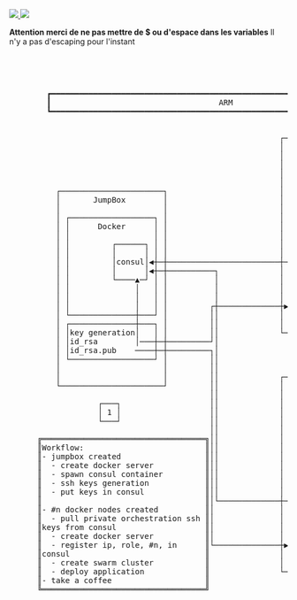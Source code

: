 

<a href="https://portal.azure.com/#create/Microsoft.Template/uri/https%3A%2F%2Fraw.githubusercontent.com%2Falterway%2Farm-prestashop-docker-cluster%2Fmaster%2Fazuredeploy.json" target="_blank">
    <img src="http://azuredeploy.net/deploybutton.png"/>
</a>
<a href="http://armviz.io/#/?load=https%3A%2F%2Fraw.githubusercontent.com%2Falterway%2Farm-prestashop-docker-cluster%2Fmaster%2Fazuredeploy.json" target="_blank">
    <img src="http://armviz.io/visualizebutton.png"/>
</a>

**Attention merci de ne pas mettre de $ ou d'espace dans les variables**
Il n'y a pas d'escaping pour l'instant

<pre>
                                                                                                 
                                                                                                 
                                                                                                 
                                                                                                 
        ┏━━━━━━━━━━━━━━━━━━━━━━━━━━━━━━━━━━━━━━━━━━━━━━━━━━━━━━━━━━━━━━━━━━━━━━━━━━━━━━━━┓
        ┃                                    ARM                                                 ┃
        ┗━━━━━━━━━━━━━━━━━━━━━━━━━━━━━━━━━━━━━━━━━━━━━━━━━━━━━━━━━━━━━━━━━━━━━━━━━━━━━━━━┛
                                                                                                 
                                                                                                 
                                                          ┌──────────────────────┐               
                                                          │       node #1        │               
                                                          │                      │               
                                                          │ ┌──────────────────┐ │               
                                                          │ │   Docker swarm   │ │               
                                                          │ │     manager      │ │               
          ┌──────────────────────┐                        │ │         ┌──────┐ │ │               
          │       JumpBox        │                        │ │         │      │ │◀┼──┐            
          │                      │                        │ │         │ apps │ │ │  │            
          │ ┌──────────────────┐ │                        │ │         │      │ │ │  │            
          │ │      Docker      │ │                        │ │         └──────┘ │ │  │            
          │ │                  │ │                        │ └──────────────────┘ │  │            
          │ │         ┌──────┐ │ │                        │ ┌──────────────────┐ │  │            
          │ │         │      │ │ │                        │ │push              │ │  │            
          │ │         │consul│◀┼─┼────────────────────────┼─│ip, hostname,     │ │  │            
          │ │         │      │◀┼─┼──────────┐             │ │#node             │ │  │            
          │ │         └────▲─┘ │ │          │             │ └──────────────────┘ │  │            
          │ │              │   │ │          │             │ ┌──────────────────┐ │  │            
          │ │              │   │ │          │             │ │pull              │ │  │            
          │ │              │   │ │         ┌┼─────────────┼▶│id_rsa            │ │  │            
          │ └──────────────┼───┘ │         ││             │ │id_rsa.pub        │ │  │            
          │ ┌──────────────┼───┐ │         ││             │ └──────────────────┘ │  │            
          │ │key generation│   │ │         ││             └──────────────────────┘  │            
          │ │id_rsa        │───┼─┼─────────┘│                                       │            
          │ │id_rsa.pub    ────┼─┼─────────┐│                      ┌───┐        swarmkit         
          │ └──────────────────┘ │         ││                      │ 2 │         cluster         
          │                      │         ││                      └───┘            │            
          │                      │         ││             ┌──────────────────────┐  │            
          └──────────────────────┘         ││             │       node #2        │  │            
                                           ││             │                      │  │            
                   ┌───┐                   ││             │ ┌──────────────────┐ │  │            
                   │ 1 │                   ││             │ │   Docker swarm   │ │  │            
                   └───┘                   ││             │ │      worker      │ │  │            
                                           ││             │ │         ┌──────┐ │ │  │            
      ╔═══════════════════════════════════╗││             │ │         │      │ │ │  │            
      ║Workflow:                          ║││             │ │         │ apps │ │ │  │            
      ║- jumpbox created                  ║││             │ │         │      │ │ │  │            
      ║  - create docker server           ║││             │ │         └──────┘ │ │  │            
      ║  - spawn consul container         ║││             │ └──────────────────┘ │◀─┘            
      ║  - ssh keys generation            ║││             │ ┌──────────────────┐ │               
      ║  - put keys in consul             ║││             │ │push              │ │               
      ║                                   ║│└─────────────┼─│ip, hostname,     │ │               
      ║- #n docker nodes created          ║│              │ │#node             │ │               
      ║  - pull private orchestration ssh ║│              │ └──────────────────┘ │               
      ║keys from consul                   ║│              │ ┌──────────────────┐ │               
      ║  - create docker server           ║│              │ │pull              │ │               
      ║  - register ip, role, #n, in      ║└──────────────┼▶│id_rsa            │ │               
      ║consul                             ║               │ │id_rsa.pub        │ │               
      ║  - create swarm cluster           ║               │ └──────────────────┘ │               
      ║  - deploy application             ║               └──────────────────────┘               
      ║- take a coffee                    ║                                                      
      ╚═══════════════════════════════════╝                        ┌───┐                         
                                                                   │2' │                         
                                                                   └───┘                         
</pre>